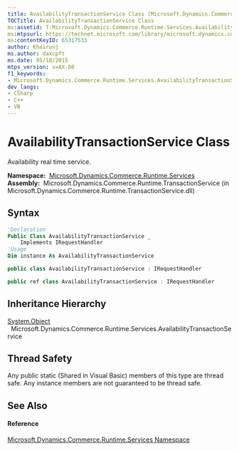 ```yaml
---
title: AvailabilityTransactionService Class (Microsoft.Dynamics.Commerce.Runtime.Services)
TOCTitle: AvailabilityTransactionService Class
ms:assetid: T:Microsoft.Dynamics.Commerce.Runtime.Services.AvailabilityTransactionService
ms:mtpsurl: https://technet.microsoft.com/library/microsoft.dynamics.commerce.runtime.services.availabilitytransactionservice(v=AX.60)
ms:contentKeyID: 65317533
author: Khairunj
ms.author: daxcpft
ms.date: 05/18/2015
mtps_version: v=AX.60
f1_keywords:
- Microsoft.Dynamics.Commerce.Runtime.Services.AvailabilityTransactionService
dev_langs:
- CSharp
- C++
- VB
---
```


# AvailabilityTransactionService Class

Availability real time service.

**Namespace:**  [Microsoft.Dynamics.Commerce.Runtime.Services](microsoft-dynamics-commerce-runtime-services-namespace.md)  
**Assembly:**  Microsoft.Dynamics.Commerce.Runtime.TransactionService (in Microsoft.Dynamics.Commerce.Runtime.TransactionService.dll)

## Syntax

``` vb
'Declaration
Public Class AvailabilityTransactionService _
    Implements IRequestHandler
'Usage
Dim instance As AvailabilityTransactionService
```

``` csharp
public class AvailabilityTransactionService : IRequestHandler
```

``` c++
public ref class AvailabilityTransactionService : IRequestHandler
```

## Inheritance Hierarchy

[System.Object](https://technet.microsoft.com/library/e5kfa45b\(v=ax.60\))  
  Microsoft.Dynamics.Commerce.Runtime.Services.AvailabilityTransactionService  

## Thread Safety

Any public static (Shared in Visual Basic) members of this type are thread safe. Any instance members are not guaranteed to be thread safe.

## See Also

#### Reference

[Microsoft.Dynamics.Commerce.Runtime.Services Namespace](microsoft-dynamics-commerce-runtime-services-namespace.md)

